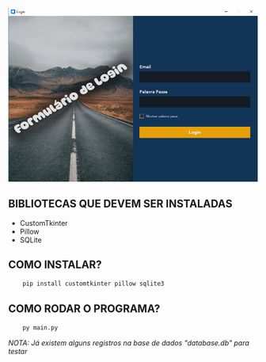 ![Formulário de Login](./imagens/app.png)

## BIBLIOTECAS QUE DEVEM SER INSTALADAS
- CustomTkinter
- Pillow
- SQLite

## COMO INSTALAR?

```bash
    pip install customtkinter pillow sqlite3
```

## COMO RODAR O PROGRAMA?

```bash
    py main.py
```

*NOTA: Já existem alguns registros na base de dados "database.db" para testar*